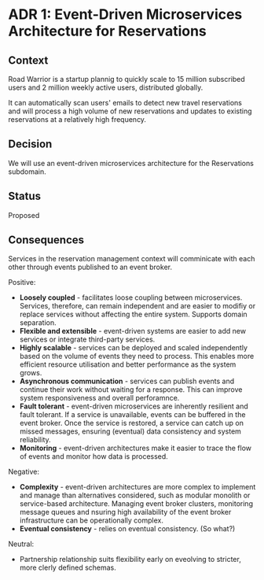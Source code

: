 # ADR 1: Event-Driven Microservices Architecture for Reservations

## Context

Road Warrior is a startup plannig to quickly scale to 15 million subscribed users and 2 million weekly active users, distributed globally.

It can automatically scan users' emails to detect new travel reservations and will process a high volume of new reservations and updates to existing reservations at a relatively high frequency.

## Decision

We will use an event-driven microservices architecture for the Reservations subdomain. 

## Status

Proposed

## Consequences

Services in the reservation management context will comminicate with each other through events published to an event broker.

Positive:

* **Loosely coupled** - facilitates loose coupling between microservices. Services, therefore, can remain independent and are easier to modifiy or replace services without affecting the entire system. Supports domain separation.
* **Flexible and extensible** - event-driven systems are easier to add new services or integrate third-party services.
* **Highly scalable** - services can be deployed and scaled independently based on the volume of events they need to process. This enables more efficient resource utilisation and better performance as the system grows. 
* **Asynchronous communication** - services can publish events and continue their work without waiting for a response. This can improve system responsiveness and overall perforamnce.
* **Fault tolerant** - event-driven microservices are inherently resilient and fault tolerant. If a service is unavailable, events can be buffered in the event broker. Once the service is restored, a service can catch up on missed messages, ensuring (eventual) data consistency and system reliability.   
* **Monitoring** - event-driven architectures make it easier to trace the flow of events and monitor how data is processed. 

Negative: 
* **Complexity** - event-driven architectures are more complex to implement and manage than alternatives considered, such as modular monolith or service-based architecture. Managing event broker clusters, monitoring message queues and nsuring high availability of the event broker infrastructure can be operationally complex.
* **Eventual consistency** - relies on eventual consistency. (So what?)

Neutral:

* Partnership relationship suits flexibility early on eveolving to stricter, more clerly defined schemas.
